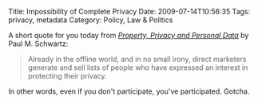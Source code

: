 Title: Impossibility of Complete Privacy
Date: 2009-07-14T10:56:35
Tags: privacy, metadata
Category: Policy, Law & Politics


A short quote for you today from *<a href="http://ssrn.com/abstract=721642">Property, Privacy and Personal Data</a>* by Paul M. Schwartz:<blockquote>Already in the offline world, and in no small irony, direct marketers generate and sell lists of people who have expressed an interest in protecting their privacy.</blockquote>In other words, even if you don't participate, you've participated. Gotcha.
